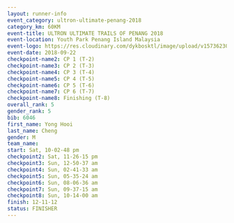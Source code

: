 ```yaml
---
layout: runner-info 
event_category: ultron-ultimate-penang-2018 
category_km: 60KM 
event-title: ULTRON ULTIMATE TRAILS OF PENANG 2018 
event-location: Youth Park Penang Island Malaysia 
event-logo: https://res.cloudinary.com/dykbosktl/image/upload/v1573623002/Logo/ULTRO_2018_LOGO_btp5xw.jpg 
event-date: 2018-09-22 
checkpoint-name2: CP 1 (T-2) 
checkpoint-name3: CP 2 (T-3) 
checkpoint-name4: CP 3 (T-4) 
checkpoint-name5: CP 4 (T-5) 
checkpoint-name6: CP 5 (T-6) 
checkpoint-name7: CP 6 (T-7) 
checkpoint-name8: Finishing (T-8) 
overall_rank: 5
gender_rank: 5
bib: 6046
first_name: Yong Hooi
last_name: Cheng
gender: M
team_name: 
start: Sat, 10-02-48 pm
checkpoint2: Sat, 11-26-15 pm
checkpoint3: Sun, 12-50-37 am
checkpoint4: Sun, 02-41-33 am
checkpoint5: Sun, 05-35-24 am
checkpoint6: Sun, 08-06-36 am
checkpoint7: Sun, 09-37-15 am
checkpoint8: Sun, 10-14-00 am
finish: 12-11-12
status: FINISHER
---
```

